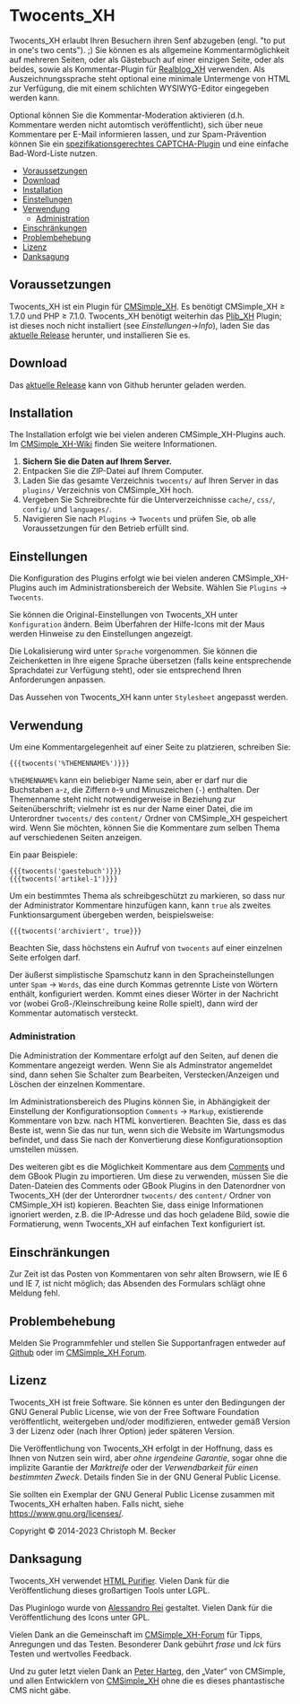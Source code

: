 # Twocents_XH

Twocents_XH erlaubt Ihren Besuchern ihren Senf abzugeben (engl. "to put in
one's two cents"). ;) Sie können es als allgemeine Kommentarmöglichkeit auf
mehreren Seiten, oder als Gästebuch auf einer einzigen Seite, oder als
beides, sowie als Kommentar-Plugin für
[Realblog_XH](https://github.com/cmb69/realblog_xh) verwenden.
Als Auszeichnungssprache steht optional eine minimale Untermenge von HTML
zur Verfügung, die mit einem schlichten WYSIWYG-Editor eingegeben werden kann.

Optional können Sie die Kommentar-Moderation aktivieren (d.h. Kommentare
werden nicht automtisch veröffentlicht), sich über neue Kommentare per
E-Mail informieren lassen, und zur Spam-Prävention können Sie ein
[spezifikationsgerechtes CAPTCHA-Plugin](https://wiki.cmsimple-xh.org/archiv/doku.php/captcha_plugins)
und eine einfache Bad-Word-Liste nutzen.

- [Voraussetzungen](#voraussetzungen)
- [Download](#download)
- [Installation](#installation)
- [Einstellungen](#einstellungen)
- [Verwendung](#verwendung)
  - [Administration](#administration)
- [Einschränkungen](#einschränkungen)
- [Problembehebung](#problembehebung)
- [Lizenz](#lizenz)
- [Danksagung](#danksagung)

## Voraussetzungen

Twocents_XH ist ein Plugin für [CMSimple_XH](https://www.cmsimple-xh.org/de/).
Es benötigt CMSimple_XH ≥ 1.7.0 und PHP ≥ 7.1.0.
Twocents_XH benötigt weiterhin das [Plib_XH](https://github.com/cmb69/plib_xh) Plugin;
ist dieses noch nicht installiert (see *Einstellungen*→*Info*),
laden Sie das [aktuelle Release](https://github.com/cmb69/plib_xh/releases/latest)
herunter, und installieren Sie es.

## Download

Das [aktuelle Release](https://github.com/cmb69/twocents_xh/releases/latest)
kann von Github herunter geladen werden.

## Installation

The Installation erfolgt wie bei vielen anderen CMSimple_XH-Plugins auch.
Im [CMSimple_XH-Wiki](https://wiki.cmsimple-xh.org/de/?fuer-anwender/arbeiten-mit-dem-cms/plugins)
finden Sie weitere Informationen.

1. **Sichern Sie die Daten auf Ihrem Server.**
1. Entpacken Sie die ZIP-Datei auf Ihrem Computer.
1. Laden Sie das gesamte Verzeichnis `twocents/` auf Ihren Server in
   das `plugins/` Verzeichnis von CMSimple_XH hoch.
1. Vergeben Sie Schreibrechte für die Unterverzeichnisse `cache/`,
   `css/`, `config/` und `languages/`.
1. Navigieren Sie nach `Plugins` → `Twocents` und prüfen Sie, ob alle
   Voraussetzungen für den Betrieb erfüllt sind.

## Einstellungen

Die Konfiguration des Plugins erfolgt wie bei vielen anderen
CMSimple_XH-Plugins auch im Administrationsbereich der Website.
Wählen Sie `Plugins` → `Twocents`.

Sie können die Original-Einstellungen von Twocents_XH unter
`Konfiguration` ändern. Beim Überfahren der Hilfe-Icons mit der Maus
werden Hinweise zu den Einstellungen angezeigt.

Die Lokalisierung wird unter `Sprache` vorgenommen. Sie können die
Zeichenketten in Ihre eigene Sprache übersetzen (falls keine entsprechende
Sprachdatei zur Verfügung steht), oder sie entsprechend Ihren Anforderungen
anpassen.

Das Aussehen von Twocents_XH kann unter `Stylesheet` angepasst werden.

## Verwendung

Um eine Kommentargelegenheit auf einer Seite zu platzieren, schreiben Sie:

    {{{twocents('%THEMENNAME%')}}}

`%THEMENNAME%` kann ein beliebiger Name sein, aber er darf nur
die Buchstaben `a`-`z`, die Ziffern `0`-`9` und Minuszeichen (`-`) enthalten.
Der Themenname steht nicht notwendigerweise in Beziehung zur
Seitenüberschrift; vielmehr ist es nur der Name einer Datei, die im
Unterordner `twocents/` des `content/` Ordner von CMSimple_XH gespeichert wird.
Wenn Sie möchten, können Sie die Kommentare zum selben Thema
auf verschiedenen Seiten anzeigen.

Ein paar Beispiele:

    {{{twocents('gaestebuch')}}}
    {{{twocents('artikel-1')}}}

Um ein bestimmtes Thema als schreibgeschützt zu markieren, so dass nur der
Administrator Kommentare hinzufügen kann, kann `true` als zweites
Funktionsargument übergeben werden, beispielsweise:

    {{{twocents('archiviert', true}}}

Beachten Sie, dass höchstens ein Aufruf von `twocents` auf einer einzelnen
Seite erfolgen darf.

Der äußerst simplistische Spamschutz kann in den Spracheinstellungen unter
`Spam` → `Words`, das eine durch Kommas getrennte Liste von
Wörtern enthält, konfiguriert werden. Kommt eines dieser Wörter in der
Nachricht vor (wobei Groß-/Kleinschreibung keine Rolle spielt), dann wird
der Kommentar automatisch versteckt.

### Administration

Die Administration der Kommentare erfolgt auf den Seiten, auf denen die
Kommentare angezeigt werden. Wenn Sie als Adminstrator angemeldet sind, dann
sehen Sie Schalter zum Bearbeiten, Verstecken/Anzeigen und Löschen der
einzelnen Kommentare.

Im Administrationsbereich des Plugins können Sie, in Abhängigkeit der
Einstellung der Konfigurationsoption `Comments` → `Markup`,
existierende Kommentare von bzw. nach HTML konvertieren. Beachten Sie, dass
es das Beste ist, wenn Sie das nur tun, wenn sich die Website im
Wartungsmodus befindet, und dass Sie nach der Konvertierung diese
Konfigurationsoption umstellen müssen.

Des weiteren gibt es die Möglichkeit Kommentare aus dem
[Comments](https://ge-webdesign.de/cmsimpleplugins/?Eigene_Plugins___Comments)
und dem GBook Plugin zu importieren.
Um diese zu verwenden, müssen Sie die Daten-Dateien des Comments
oder GBook Plugins in den Datenordner von Twocents_XH
(der der Unterordner `twocents/` des `content/` Ordner von CMSimple_XH ist)
kopieren.
Beachten Sie, dass einige Informationen ignoriert werden, z.B. die IP-Adresse
und das hoch geladene Bild, sowie die Formatierung,
wenn Twocents_XH auf einfachen Text konfiguriert ist.

## Einschränkungen

Zur Zeit ist das Posten von Kommentaren von sehr alten Browsern,
wie IE 6 und IE 7, ist nicht möglich;
das Absenden des Formulars schlägt ohne Meldung fehl.

## Problembehebung

Melden Sie Programmfehler und stellen Sie Supportanfragen entweder auf
[Github](https://github.com/cmb69/twocents_xh/issues)
oder im [CMSimple_XH Forum](https://cmsimpleforum.com/).

## Lizenz

Twocents_XH ist freie Software. Sie können es unter den Bedingungen
der GNU General Public License, wie von der Free Software Foundation
veröffentlicht, weitergeben und/oder modifizieren, entweder gemäß
Version 3 der Lizenz oder (nach Ihrer Option) jeder späteren Version.

Die Veröffentlichung von Twocents_XH erfolgt in der Hoffnung, dass es
Ihnen von Nutzen sein wird, aber *ohne irgendeine Garantie*, sogar ohne
die implizite Garantie der *Marktreife* oder der *Verwendbarkeit für einen
bestimmten Zweck*. Details finden Sie in der GNU General Public License.

Sie sollten ein Exemplar der GNU General Public License zusammen mit
Twocents_XH erhalten haben. Falls nicht, siehe <https://www.gnu.org/licenses/>.

Copyright © 2014-2023 Christoph M. Becker

## Danksagung

Twocents_XH verwendet [HTML Purifier](http://htmlpurifier.org/).
Vielen Dank für die Veröffentlichung dieses großartigen Tools unter LGPL.

Das Pluginlogo wurde von [Alessandro Rei](http://www.mentalrey.it/) gestaltet.
Vielen Dank für die Veröffentlichung des Icons unter GPL.

Vielen Dank an die Gemeinschaft im [CMSimple_XH-Forum](http://www.cmsimpleforum.com/)
für Tipps, Anregungen und das Testen.
Besonderer Dank gebührt *frase* und *lck* fürs Testen und wertvolles Feedback.

Und zu guter letzt vielen Dank an [Peter Harteg](http://www.harteg.dk/),
den „Vater“ von CMSimple, und allen Entwicklern von
[CMSimple_XH](https://www.cmsimple-xh.org/de/) ohne die es dieses
phantastische CMS nicht gäbe.
